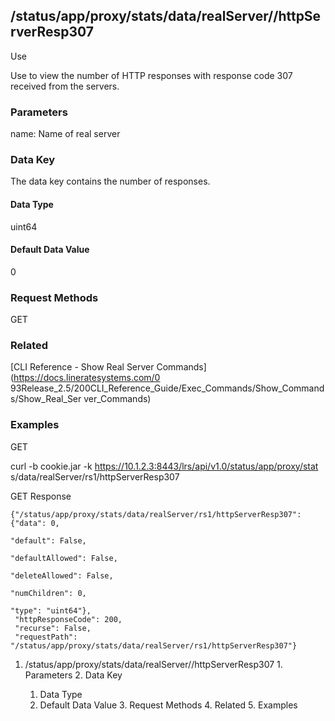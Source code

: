 ## /status/app/proxy/stats/data/realServer/<name>/httpServerResp307

Use

Use to view the number of HTTP responses with response code 307 received from
the servers.

### Parameters

name: Name of real server

### Data Key

The data key contains the number of responses.

#### Data Type

uint64

#### Default Data Value

0

### Request Methods

GET

### Related

[CLI Reference - Show Real Server Commands](https://docs.lineratesystems.com/0
93Release_2.5/200CLI_Reference_Guide/Exec_Commands/Show_Commands/Show_Real_Ser
ver_Commands)

### Examples

GET

curl -b cookie.jar -k https://10.1.2.3:8443/lrs/api/v1.0/status/app/proxy/stat
s/data/realServer/rs1/httpServerResp307

GET Response

    
    {"/status/app/proxy/stats/data/realServer/rs1/httpServerResp307": {"data": 0,
                                                                             "default": False,
                                                                             "defaultAllowed": False,
                                                                             "deleteAllowed": False,
                                                                             "numChildren": 0,
                                                                             "type": "uint64"},
     "httpResponseCode": 200,
     "recurse": False,
     "requestPath": "/status/app/proxy/stats/data/realServer/rs1/httpServerResp307"}
    

  1. /status/app/proxy/stats/data/realServer/<name>/httpServerResp307
    1. Parameters
    2. Data Key
      1. Data Type
      2. Default Data Value
    3. Request Methods
    4. Related
    5. Examples

